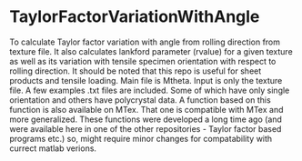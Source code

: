 # TaylorFactorVariationWithAngle
To calculate Taylor factor variation with angle from rolling direction from texture file. It also calculates lankford parameter (rvalue) for a given texture as well as its variation with tensile specimen orientation with respect to rolling direction.
It should be noted that this repo is useful for sheet products and tensile loading.
Main file is Mtheta.
Input is only the texture file. A few examples .txt files are included. Some of which have only single orientation and others have polycrystal data.
A function based on this function is also available on MTex. That one is compatible with MTex and more generalized.
These functions were developed a long time ago (and were available here in one of the other repositories - Taylor factor based programs etc.) so, might require minor changes for compatability with currect matlab verions. 
